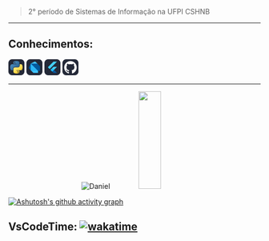 
> 2° período de Sistemas de Informação na UFPI CSHNB

----


## Conhecimentos: 
<code><img height="32" src="https://github.com/tandpfun/skill-icons/blob/main/icons/Python-Dark.svg" alt="Python"/></code>
<code><img height="32" src="https://github.com/tandpfun/skill-icons/blob/main/icons/Dart-Dark.svg" alt="Dart"/></code>
<code><img height="32"
src="https://github.com/tandpfun/skill-icons/blob/main/icons/Flutter-Dark.svg" alt="Flutter"/></code>
<code><img height="32" src="https://github.com/tandpfun/skill-icons/blob/main/icons/Github-Dark.svg" alt="Git"/></code>

---

<div align="center">
  <img width="49%" height="195px" src="https://github-readme-stats.vercel.app/api?username=KauaHenSilva&show_icons=true&count_private-true&hide_border=true&title_color=596087&icon_color=596087&text_color=ffffff&bg_color=0d1117" alt=Daniel Rodrigues Github Stats" />
<img width="30%" height="195px" src="https://github-readme-stats.vercel.app/api/top-langs/?username=KauaHenSilva&layout=compact&hide_border=true&title_color=596087&text_color=ffffff&bg_color=0d1117" />
</div>

[![Ashutosh's github activity graph](https://github-readme-activity-graph.vercel.app/graph?username=KauaHenSilva&bg_color=0d1117&color=ffffff&line=596087&point=596087&area=true&hide_border=true)](https://github.com/ashutosh00710/github-readme-activity-graph)

## VsCodeTime: [![wakatime](https://wakatime.com/badge/user/018b5cfe-36d3-4466-8597-ce88ff5435c6.svg)](https://wakatime.com/@018b5cfe-36d3-4466-8597-ce88ff5435c6)


